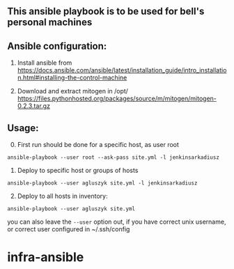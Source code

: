 This ansible playbook is to be used for bell's personal machines
----------------------------------------------------

## Ansible configuration:
1. Install ansible from
https://docs.ansible.com/ansible/latest/installation_guide/intro_installation.html#installing-the-control-machine

2. Download and extract mitogen in /opt/
https://files.pythonhosted.org/packages/source/m/mitogen/mitogen-0.2.3.tar.gz

## Usage:

0. First run should be done for a specific host, as user root

`ansible-playbook --user root --ask-pass site.yml -l jenkinsarkadiusz`

1. Deploy to specific host or groups of hosts

`ansible-playbook --user agluszyk site.yml -l jenkinsarkadiusz`

2. Deploy to all hosts in inventory:

`ansible-playbook --user agluszyk site.yml`

you can also leave the `--user` option out, if you have correct unix username, or correct user configured in ~/.ssh/config
# infra-ansible
